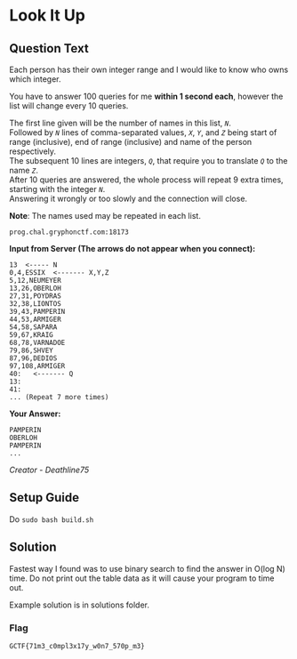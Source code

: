 # Look It Up

## Question Text
Each person has their own integer range and I would like to know who owns which integer.

You have to answer 100 queries for me **within 1 second each**, however the list will change every 10 queries.

The first line given will be the number of names in this list, _`N`_.  
Followed by _`N`_ lines of comma-separated values, _`X`_, _`Y`_, and _`Z`_ being start of range (inclusive), end of range (inclusive) and name of the person respectively.  
The subsequent 10 lines are integers, _`Q`_, that require you to translate _`Q`_ to the name _`Z`_.  
After 10 queries are answered, the whole process will repeat 9 extra times, starting with the integer _`N`_.  
Answering it wrongly or too slowly and the connection will close.  

**Note**: The names used may be repeated in each list.

`prog.chal.gryphonctf.com:18173`

**Input from Server (The arrows do not appear when you connect):**
```
13  <----- N
0,4,ESSIX  <------- X,Y,Z
5,12,NEUMEYER
13,26,OBERLOH
27,31,POYDRAS
32,38,LIONTOS
39,43,PAMPERIN
44,53,ARMIGER
54,58,SAPARA
59,67,KRAIG
68,78,VARNADOE
79,86,SHVEY
87,96,DEDIOS
97,108,ARMIGER
40:   <------- Q
13: 
41: 
... (Repeat 7 more times)
```

**Your Answer:**
```
PAMPERIN
OBERLOH
PAMPERIN
...
```

*Creator - Deathline75*

## Setup Guide
Do `sudo bash build.sh`

## Solution
Fastest way I found was to use binary search to find the answer in O(log N) time. Do not print out the table data as it will cause your program to time out.

Example solution is in solutions folder.

### Flag
`GCTF{71m3_c0mpl3x17y_w0n7_570p_m3}`


